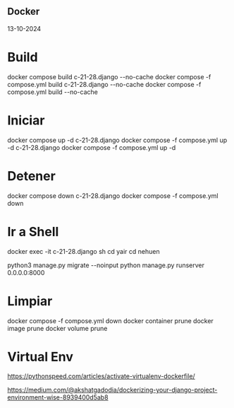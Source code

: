 ## Docker 

13-10-2024

# Build 
docker compose build c-21-28.django --no-cache
docker compose -f compose.yml build c-21-28.django --no-cache
docker compose -f compose.yml build --no-cache

# Iniciar

docker compose up -d c-21-28.django
docker compose -f compose.yml up -d c-21-28.django
docker compose -f compose.yml up -d

 
# Detener

docker compose down c-21-28.django
docker compose -f compose.yml down 

# Ir a Shell

docker exec -it c-21-28.django sh
cd yair
cd nehuen

python3 manage.py migrate --noinput
python manage.py runserver 0.0.0.0:8000

# Limpiar

docker compose -f compose.yml down 
docker container prune
docker image prune
docker volume prune 

# Virtual Env

https://pythonspeed.com/articles/activate-virtualenv-dockerfile/

https://medium.com/@akshatgadodia/dockerizing-your-django-project-environment-wise-8939400d5ab8


